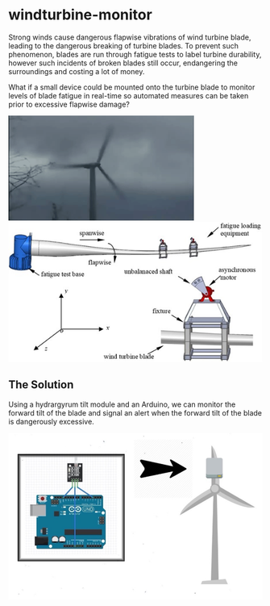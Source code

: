 # windturbine-monitor

Strong winds cause dangerous flapwise vibrations of wind turbine blade, leading to the dangerous breaking of turbine blades. To prevent such phenomenon, blades are run through fatigue tests to label turbine durability, however such incidents of broken blades still occur, endangering the surroundings and costing a lot of money.

What if a small device could be mounted onto the turbine blade to monitor levels of blade fatigue in real-time so automated measures can be taken prior to excessive flapwise damage?

![](img/turbine-crash.gif)
![](img/diagram.jpeg)


## The Solution

Using a hydrargyrum tilt module and an Arduino, we can monitor the forward tilt of the blade and signal an alert when the forward tilt of the blade is dangerously excessive.

![](img/solution.jpg)
